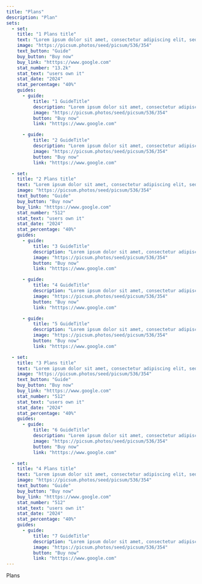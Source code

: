 ```yaml
---
title: "Plans"
description: "Plan"
sets:
  - set:
    title: "1 Plans title"
    text: "Lorem ipsum dolor sit amet, consectetur adipiscing elit, sed do eiusmod tempor incididunt ut labore et dolore magna aliqua. Ut enim ad minim veniam, quis nostrud exercitation ullamco laboris nisi ut aliquip ex ea commodo consequat. Duis aute irure dolor in reprehenderit in voluptate velit esse cillum dolore eu fugiat nulla pariatur. Excepteur sint occaecat cupidatat non proident, sunt in culpa qui officia deserunt mollit anim id est laborum."
    image: "https://picsum.photos/seed/picsum/536/354"
    text_button: "Guide"
    buy_button: "Buy now"
    buy_link: "htttps://www.google.com"
    stat_number: "13.2k"
    stat_text: "users own it"
    stat_date: "2024"
    stat_percentage: "40%"
    guides:
      - guide:
          title: "1 GuideTitle"
          description: "Lorem ipsum dolor sit amet, consectetur adipiscing elit, sed do eiusmod tempor incididunt ut labore et dolore magna aliqua. Ut enim ad minim veniam, quis nostrud exercitation ullamco laboris nisi ut aliquip ex ea commodo consequat. Duis aute irure dolor in reprehenderit in voluptate velit esse cillum dolore eu fugiat nulla pariatur. Excepteur sint occaecat cupidatat non proident, sunt in culpa qui officia deserunt mollit anim id est laborum."
          image: "https://picsum.photos/seed/picsum/536/354"
          button: "Buy now"
          link: "htttps://www.google.com"

      - guide:
          title: "2 GuideTitle"
          description: "Lorem ipsum dolor sit amet, consectetur adipiscing elit, sed do eiusmod tempor incididunt ut labore et dolore magna aliqua. Ut enim ad minim veniam, quis nostrud exercitation ullamco laboris nisi ut aliquip ex ea commodo consequat. Duis aute irure dolor in reprehenderit in voluptate velit esse cillum dolore eu fugiat nulla pariatur. Excepteur sint occaecat cupidatat non proident, sunt in culpa qui officia deserunt mollit anim id est laborum."
          image: "https://picsum.photos/seed/picsum/536/354"
          button: "Buy now"
          link: "htttps://www.google.com"

  - set:
    title: "2 Plans title"
    text: "Lorem ipsum dolor sit amet, consectetur adipiscing elit, sed do eiusmod tempor incididunt ut labore et dolore magna aliqua. Ut enim ad minim veniam, quis nostrud exercitation ullamco laboris nisi ut aliquip ex ea commodo consequat. Duis aute irure dolor in reprehenderit in voluptate velit esse cillum dolore eu fugiat nulla pariatur. Excepteur sint occaecat cupidatat non proident, sunt in culpa qui officia deserunt mollit anim id est laborum."
    image: "https://picsum.photos/seed/picsum/536/354"
    text_button: "Guide"
    buy_button: "Buy now"
    buy_link: "htttps://www.google.com"
    stat_number: "512"
    stat_text: "users own it"
    stat_date: "2024"
    stat_percentage: "40%"
    guides:
      - guide:
          title: "3 GuideTitle"
          description: "Lorem ipsum dolor sit amet, consectetur adipiscing elit, sed do eiusmod tempor incididunt ut labore et dolore magna aliqua. Ut enim ad minim veniam, quis nostrud exercitation ullamco laboris nisi ut aliquip ex ea commodo consequat. Duis aute irure dolor in reprehenderit in voluptate velit esse cillum dolore eu fugiat nulla pariatur. Excepteur sint occaecat cupidatat non proident, sunt in culpa qui officia deserunt mollit anim id est laborum."
          image: "https://picsum.photos/seed/picsum/536/354"
          button: "Buy now"
          link: "htttps://www.google.com"

      - guide:
          title: "4 GuideTitle"
          description: "Lorem ipsum dolor sit amet, consectetur adipiscing elit, sed do eiusmod tempor incididunt ut labore et dolore magna aliqua. Ut enim ad minim veniam, quis nostrud exercitation ullamco laboris nisi ut aliquip ex ea commodo consequat. Duis aute irure dolor in reprehenderit in voluptate velit esse cillum dolore eu fugiat nulla pariatur. Excepteur sint occaecat cupidatat non proident, sunt in culpa qui officia deserunt mollit anim id est laborum."
          image: "https://picsum.photos/seed/picsum/536/354"
          button: "Buy now"
          link: "htttps://www.google.com"

      - guide:
          title: "5 GuideTitle"
          description: "Lorem ipsum dolor sit amet, consectetur adipiscing elit, sed do eiusmod tempor incididunt ut labore et dolore magna aliqua. Ut enim ad minim veniam, quis nostrud exercitation ullamco laboris nisi ut aliquip ex ea commodo consequat. Duis aute irure dolor in reprehenderit in voluptate velit esse cillum dolore eu fugiat nulla pariatur. Excepteur sint occaecat cupidatat non proident, sunt in culpa qui officia deserunt mollit anim id est laborum."
          image: "https://picsum.photos/seed/picsum/536/354"
          button: "Buy now"
          link: "htttps://www.google.com"

  - set:
    title: "3 Plans title"
    text: "Lorem ipsum dolor sit amet, consectetur adipiscing elit, sed do eiusmod tempor incididunt ut labore et dolore magna aliqua. Ut enim ad minim veniam, quis nostrud exercitation ullamco laboris nisi ut aliquip ex ea commodo consequat. Duis aute irure dolor in reprehenderit in voluptate velit esse cillum dolore eu fugiat nulla pariatur. Excepteur sint occaecat cupidatat non proident, sunt in culpa qui officia deserunt mollit anim id est laborum."
    image: "https://picsum.photos/seed/picsum/536/354"
    text_button: "Guide"
    buy_button: "Buy now"
    buy_link: "htttps://www.google.com"
    stat_number: "512"
    stat_text: "users own it"
    stat_date: "2024"
    stat_percentage: "40%"
    guides:
      - guide:
          title: "6 GuideTitle"
          description: "Lorem ipsum dolor sit amet, consectetur adipiscing elit, sed do eiusmod tempor incididunt ut labore et dolore magna aliqua. Ut enim ad minim veniam, quis nostrud exercitation ullamco laboris nisi ut aliquip ex ea commodo consequat. Duis aute irure dolor in reprehenderit in voluptate velit esse cillum dolore eu fugiat nulla pariatur. Excepteur sint occaecat cupidatat non proident, sunt in culpa qui officia deserunt mollit anim id est laborum."
          image: "https://picsum.photos/seed/picsum/536/354"
          button: "Buy now"
          link: "htttps://www.google.com"

  - set:
    title: "4 Plans title"
    text: "Lorem ipsum dolor sit amet, consectetur adipiscing elit, sed do eiusmod tempor incididunt ut labore et dolore magna aliqua. Ut enim ad minim veniam, quis nostrud exercitation ullamco laboris nisi ut aliquip ex ea commodo consequat. Duis aute irure dolor in reprehenderit in voluptate velit esse cillum dolore eu fugiat nulla pariatur. Excepteur sint occaecat cupidatat non proident, sunt in culpa qui officia deserunt mollit anim id est laborum."
    image: "https://picsum.photos/seed/picsum/536/354"
    text_button: "Guide"
    buy_button: "Buy now"
    buy_link: "htttps://www.google.com"
    stat_number: "512"
    stat_text: "users own it"
    stat_date: "2024"
    stat_percentage: "40%"
    guides:
      - guide:
          title: "7 GuideTitle"
          description: "Lorem ipsum dolor sit amet, consectetur adipiscing elit, sed do eiusmod tempor incididunt ut labore et dolore magna aliqua. Ut enim ad minim veniam, quis nostrud exercitation ullamco laboris nisi ut aliquip ex ea commodo consequat. Duis aute irure dolor in reprehenderit in voluptate velit esse cillum dolore eu fugiat nulla pariatur. Excepteur sint occaecat cupidatat non proident, sunt in culpa qui officia deserunt mollit anim id est laborum."
          image: "https://picsum.photos/seed/picsum/536/354"
          button: "Buy now"
          link: "htttps://www.google.com"
---
```


Plans
